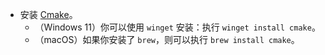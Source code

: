 - 安装 [Cmake](https://cmake.org/download/#latest)。
  - （Windows 11）你可以使用 `winget` 安装：执行 `winget install cmake`。
  - （macOS）如果你安装了 `brew`，则可以执行 `brew install cmake`。
